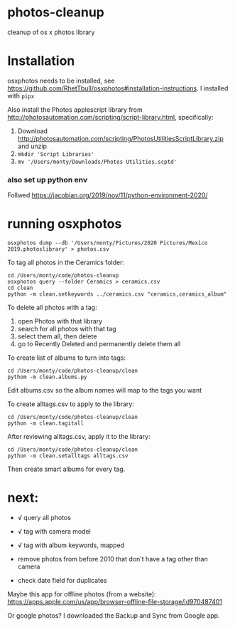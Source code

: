 # photos-cleanup
cleanup of os x photos library

# Installation

osxphotos needs to be installed, see https://github.com/RhetTbull/osxphotos#installation-instructions. I installed with `pipx`

Also install the Photos applescript library from http://photosautomation.com/scripting/script-library.html, specifically:

1. Download http://photosautomation.com/scripting/PhotosUtilitiesScriptLibrary.zip and unzip
2. `mkdir 'Script Libraries'`
3. `mv '/Users/monty/Downloads/Photos Utilities.scptd'`

### also set up python env
Follwed https://jacobian.org/2019/nov/11/python-environment-2020/


# running osxphotos 


```
osxphotos dump --db '/Users/monty/Pictures/2020 Pictures/Mexico 2019.photoslibrary' > photos.csv
```

To tag all photos in the Ceramics folder:
```
cd /Users/monty/code/photos-cleanup
osxphotos query --folder Ceramics > ceramics.csv
cd clean
python -m clean.setkeywords ../ceramics.csv "ceramics,ceramics_album"
```
To delete all photos with a tag:
1. open Photos with that library
2. search for all photos with that tag
3. select them all, then delete
4. go to Recently Deleted and permanently delete them all

To create list of albums to turn into tags:
```
cd /Users/monty/code/photos-cleanup/clean
pythom -m clean.albums.py
```
Edit albums.csv so the album names will map to the tags you want

To create alltags.csv to apply to the library:
```
cd /Users/monty/code/photos-cleanup/clean
python -m clean.tagitall
```

After reviewing alltags.csv, apply it to the library:
```
cd /Users/monty/code/photos-cleanup/clean
python -m clean.setalltags alltags.csv
```

Then create smart albums for every tag.


# next:

- √ query all photos
- √ tag with camera model
- √ tag with album keywords, mapped

- remove photos from before 2010 that don't have a tag other than camera
- check date field for duplicates

Maybe this app for offline photos (from a website):
https://apps.apple.com/us/app/browser-offline-file-storage/id970487401

Or google photos? I downloaded the Backup and Sync from Google app.

